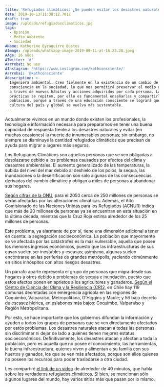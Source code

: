 ```yaml
---
title: 'Refugiados climáticos: ¿Se pueden evitar los desastres naturales?'
date: 2019-10-13T11:38:12.701Z
draft: true
image: /uploads/refugiadosclimaticos.jpg
tags:
  - Opinión
  - Medio Ambiente
  - Sociedad
AName: Katherine Eyzaguirre Bustos
AImage: /uploads/whatsapp-image-2019-09-11-at-16.23.28.jpeg
AAge: 26 años
ATwitter: '#'
Aarrobat: No uso
AInstagram: 'https://www.instagram.com/kathconsciente/'
Aarrobai: '@kathconsciente'
Adescription: >-
  Ingeniera ambiental. Creo fielmente en la existencia de un cambio de
  consciencia en la sociedad, lo que nos permitirá preservar el medio ambiente,
  a través de nuevos hábitos y acciones adquiridos por cada persona. Las buenas
  prácticas se repiten, por ello es fundamental enseñarlas y compartirlas con la
  población, porque a través de una educación consciente se logrará que la
  cultura del país y global se vuelva más sustentable.
---
```

Actualmente vivimos en un mundo donde existen los profesionales, la tecnología e información necesaria para prepararnos en tener una buena capacidad de respuesta frente a los desastres naturales y evitar (en muchas ocasiones) la muerte de innumerables personas; sin embargo, no siempre se disminuye la cantidad refugiados climáticos que precisan de ayuda para migrar a lugares más seguros. 

Los Refugiados Climáticos son aquellas personas que se ven obligadas a desplazarse debido a los problemas causados por efectos del clima y desastres ambientales. El aumento generalizado de las temperaturas, la subida del nivel del mar debido al deshielo de los polos, la sequía, las inundaciones o la desertificación son solo algunas de las consecuencias derivadas del cambio climático y obligan a miles de personas a abandonar sus hogares. 

[Según cifras de la ONU](https://www.publico.pt/2018/09/03/ciencia/noticia/ja-havera-refugiados-climaticos-1842004), para el 2050 cerca de 250 millones de personas se verán afectadas por las alteraciones climáticas. Además, el Alto Comisionado de las Naciones Unidas para los Refugiados (ACNUR) indica que más de 20 millones de personas ya se encuentran en esta situación en la última década, mientras que la Cruz Roja estima alrededor de los 25 millones de personas.

Este problema, ya alarmante de por sí, tiene una dimensión adicional a tener en cuenta: la segregación socioeconómica. La población que mayormente se ve afectada por las catástrofes es la más vulnerable, aquella que posee los menores ingresos económicos, puesto que las infraestructuras de sus casas suelen ser inestables y escasas; asimismo, algunas suelen encontrarse en las periferias de grandes metrópolis, yaciendo comúnmente en sitios inhóspitos con altos riesgos desastres.

Un párrafo aparte representa el grupo de personas que migra desde sus hogares a otros debido a problemas de sequía e inundación, puesto que estos efectos ponen en aprietos a los agricultores y ganaderos. [Según el Centro de Ciencia del Clima y la Resiliencia (CR)2](http://www.cr2.cl/megasequia-empuja-a-chile-a-una-de-sus-peores-crisis-hidricas-france24/), en Chile hay 119 comunas decretadas con emergencia agrícola en las regiones de Coquimbo, Valparaíso, Metropolitana, O’Higgins y Maule; y 56 bajo decreto de escasez hídrica, en eslabones más bajos: Coquimbo, Valparaíso y Región Metropolitana.

Por esto, se hace importante que los gobiernos difundan la información y ayuden a todos los grupos de personas que se ven directamente afectados por estos problemas. Los desastres naturales atacan a todas las personas, sin discriminar ni dejar de lado a quienes tienen mejores estatus socioeconómicos. Definitivamente, los desastres atacan y afectan a toda la población, pero es aquella que no posee el conocimiento, las herramientas, la buena infraestructura, quienes viven y alimentan a su familia con sus huertos y ganados, los que se ven más afectados, porque son ellos quienes no poseen los recursos para poder trasladarse a otra ciudad. 

Les compartiré [el link de un video](https://www.youtube.com/watch?v=HufPb_j7UE4) de alrededor de 40 minutos, que habla sobre los verdaderos refugiados climáticos. Si bien, se mencionan sólo algunos lugares del mundo, hay varios sitios más que pasan por lo mismo.
